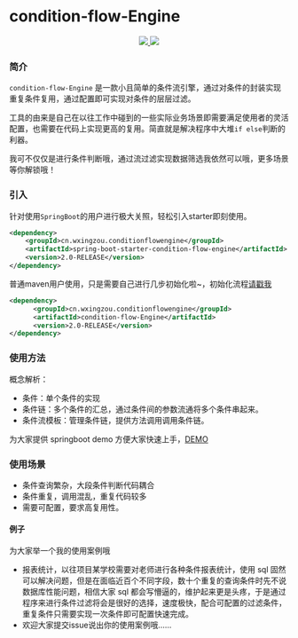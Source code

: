 # condition-flow-Engine

<p align="center">
    <a target="_blank" href="https://search.maven.org/search?q=condition-flow-engine">
        <img src="https://img.shields.io/maven-central/v/cn.hutool/hutool-all.svg?label=Maven%20Central" />
	</a>
    <a target="_blank" href="https://www.oracle.com/technetwork/java/javase/downloads/index.html"><img src="https://img.shields.io/badge/JDK-8+-green.svg" /></a>
</p>

### 简介

``condition-flow-Engine`` 是一款小且简单的条件流引擎，通过对条件的封装实现重复条件复用，通过配置即可实现对条件的层层过滤。



工具的由来是自己在以往工作中碰到的一些实际业务场景即需要满足使用者的灵活配置，也需要在代码上实现更高的复用。简直就是解决程序中大堆``if else``判断的利器。

我可不仅仅是进行条件判断哦，通过流过滤实现数据筛选我依然可以哦，更多场景等你解锁哦！

### 引入

针对使用``SpringBoot``的用户进行极大关照，轻松引入starter即刻使用。

```xml
<dependency>
    <groupId>cn.wxingzou.conditionflowengine</groupId>
    <artifactId>spring-boot-starter-condition-flow-engine</artifactId>
    <version>2.0-RELEASE</version>
</dependency>
```



普通maven用户使用，只是需要自己进行几步初始化啦~，初始化流程<a href="">请戳我</a>

```xml
<dependency>
      <groupId>cn.wxingzou.conditionflowengine</groupId>
      <artifactId>condition-flow-Engine</artifactId>
      <version>2.0-RELEASE</version>
</dependency>
```



### 使用方法

概念解析：

- 条件：单个条件的实现
- 条件链：多个条件的汇总，通过条件间的参数流通将多个条件串起来。
- 条件流模板：管理条件链，提供方法调用调用条件链。



为大家提供 springboot demo 方便大家快速上手，<a target="_blank" href="https://gitee.com/Mwuxiaolin/condition-flow-engine-demo">DEMO</a>



### 使用场景

- 条件查询繁杂，大段条件判断代码耦合
- 条件重复，调用混乱，重复代码较多
- 需要可配置，要求高复用性。



#### 例子

为大家举一个我的使用案例哦

- 报表统计，以往项目某学校需要对老师进行各种条件报表统计，使用 sql 固然可以解决问题，但是在面临近百个不同字段，数十个重复的查询条件时先不说数据库性能问题，相信大家 sql 都会写懵逼的，维护起来更是头疼，于是通过程序来进行条件过滤将会是很好的选择，速度极快，配合可配置的过滤条件，重复条件只需要实现一次条件即可配置快速完成。
- 欢迎大家提交issue说出你的使用案例哦......